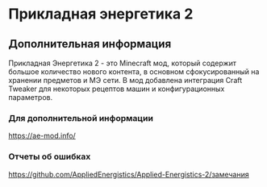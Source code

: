 # Прикладная энергетика 2

## Дополнительная информация

Прикладная Энергетика 2 - это Minecraft мод, который содержит большое количество нового контента, в основном сфокусированный на хранении предметов и МЭ сети. В мод добавлена интеграция Craft Tweaker для некоторых рецептов машин и конфигурационных параметров.

### Для дополнительной информации

https://ae-mod.info/

### Отчеты об ошибках

https://github.com/AppliedEnergistics/Applied-Energistics-2/замечания